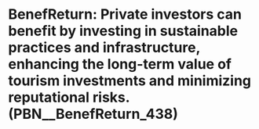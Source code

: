 # BenefReturn: __Private investors can benefit by investing in sustainable practices and infrastructure, enhancing the long-term value of tourism investments and minimizing reputational risks.__ (PBN__BenefReturn_438)

